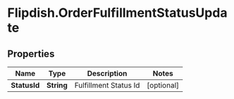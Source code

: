 # Flipdish.OrderFulfillmentStatusUpdate

## Properties
Name | Type | Description | Notes
------------ | ------------- | ------------- | -------------
**StatusId** | **String** | Fulfillment Status Id | [optional] 


